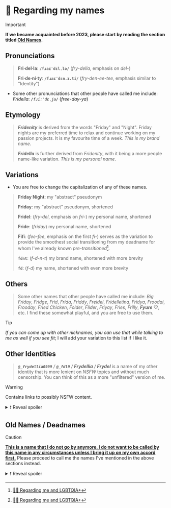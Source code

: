 <!-- Header -->
# <span id="regarding-my-names">🪪 Regarding my names</span>

> [!IMPORTANT]
> **If we became acquainted before 2023, please start by reading the section titled [Old Names](#old-names).**

<!-- Pronunciations -->
## Pronunciations

> **Fri·del·la**: **`/fɹaɪˈdɛlˌlə/`** (*fry-della*, emphasis on *del-*)
>
> **Fri·de·ni·ty**: **`/fɹaɪˈdɛn.ɪ.ti/`** (*fry-den-ee-tee*, emphasis similar to "Identity")

- Some other pronunciations that other people have called me include: *Fridella*: *`/fɹiːˈdɛˌja/`* (*free-day-ya*)

<!-- Etymology -->
## Etymology

> ***Fridenity*** is derived from the words "Friday" and "Night". Friday nights are my preferred time to relax and continue working on my passion projects. It is my favourite time of a week. *This is my brand name*.
>
> ***Fridella*** is further derived from *Fridenity*, with it being a more people name-like variation. *This is my personal name*.

<!-- Variations -->
## Variations

- You are free to change the capitalization of any of these names.

> **Friday Night**: my "abstract" pseudonym
>
> **Friday**: my "abstract" pseudonym, shortened
>
> **Fridel**: (*fry-del*, emphasis on *fri-*) my personal name, shortened
>
> **Fride**: (*friday*) my personal name, shortened
>
> **Fifi**: (*fee-fee*, emphasis on the first *fi-*) serves as the variation to provide the smoothest social transitioning from my deadname for whom I've already known *pre-transitioned*[^?].
>
> **`fdnt`**: (*f-d-n-t*) my brand name, shortened with more brevity
>
> **`fd`**: (*f-d*) my name, shortened with even more brevity

<!-- Others -->
## Others

> Some other names that other people have called me include: *Big Friday*, *Fridge*, *Frid*, *Frida*, *Friddy*, *Freidel*, *Fridelletina*, *Fridya*, *Froodai*, *Frooday*, *Fried Chicken*, *Folder*, *Flider*, *Friyay*, *Fries*, *Frilly*, ***Fyure*** ♡, etc. I find these somewhat playful, and you are free to use them.

> [!TIP]
> *If you can come up with other nicknames, you can use that while talking to me as well if you see fit*; I will add your variation to this list if I like it.

<!-- Other Identities -->
## Other Identities

> ***`@_frydellia0999`*** */* ***`@_fdl9`*** */* ***Frydellia*** */* ***Frydel*** is a name of my other identity that is more lenient on *NSFW* topics and without much censorship. You can think of this as a more "unfiltered" version of me.

> [!WARNING]
> Contains links to possibly NSFW content.

<details>
<summary>❗ Reveal spoiler</summary>

### 🔞 Socials

<!-- [![reddit](https://img.shields.io/badge/Reddit-FF4500?style=for-the-badge&logo=reddit&logoColor=black)](https://www.reddit.com/u/_frydellia0999) -->
[![twitter](https://img.shields.io/badge/Twitter-1DA1F2?style=for-the-badge&logo=twitter&logoColor=black)](https://twitter.com/_fdl9)
<!-- [![mastodon](https://img.shields.io/badge/-MASTODON-%232B90D9?style=for-the-badge&logo=mastodon&logoColor=black)](https://pawoo.net/@_fdl9) -->

</details>

<!-- Old Names -->
<h2 id="old-names">Old Names / Deadnames</h2>

> [!CAUTION]
> <ins>**This is a name that I do not go by anymore. I do not want to be called by this name in any circumstances unless I bring it up on my own accord first.**</ins> Please proceed to call me the names I've mentioned in the above sections instead.

<details>
<summary>❗ Reveal spoiler</summary>

> My old online username was ***Teammìe*** */* ***Timì***. It is a variation of my birth nickname. In the LGBTQIA+ community, this is so-called a [**Deadname**](https://gender.fandom.com/wiki/Deadnaming). This is to *separate my life before and after transitioning[^?]*, as a sort of identifier/marker.

</details>

<!-- Footnotes -->
[^?]: [🏳️‍🌈 Regarding me and LGBTQIA+](lgbtqia.md)
